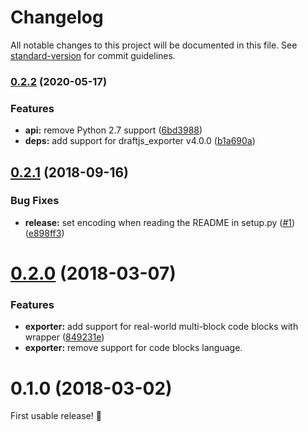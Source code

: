 # Changelog

All notable changes to this project will be documented in this file. See [standard-version](https://github.com/conventional-changelog/standard-version) for commit guidelines.

### [0.2.2](https://github.com/thibaudcolas/draftjs_exporter_markdown/compare/v0.2.1...v0.2.2) (2020-05-17)


### Features

* **api:** remove Python 2.7 support ([6bd3988](https://github.com/thibaudcolas/draftjs_exporter_markdown/commit/6bd39882a00f6829df1fd260f41617559941a9d4))
* **deps:** add support for draftjs_exporter v4.0.0 ([b1a690a](https://github.com/thibaudcolas/draftjs_exporter_markdown/commit/b1a690a98c28028ef3675578c42a94e0a424bd48))

<a name="0.2.1"></a>

## [0.2.1](https://github.com/thibaudcolas/draftjs_exporter_markdown/compare/v0.2.0...v0.2.1) (2018-09-16)

### Bug Fixes

- **release:** set encoding when reading the README in setup.py ([#1](https://github.com/thibaudcolas/draftjs_exporter_markdown/issues/1)) ([e898ff3](https://github.com/thibaudcolas/draftjs_exporter_markdown/commit/e898ff3))

<a name="0.2.0"></a>

# [0.2.0](https://github.com/thibaudcolas/draftjs_exporter_markdown/compare/v0.1.0...v0.2.0) (2018-03-07)

### Features

- **exporter:** add support for real-world multi-block code blocks with wrapper ([849231e](https://github.com/thibaudcolas/draftjs_exporter_markdown/commit/849231e))
- **exporter:** remove support for code blocks language.

<a name="0.1.0"></a>

# 0.1.0 (2018-03-02)

First usable release! 🎉
